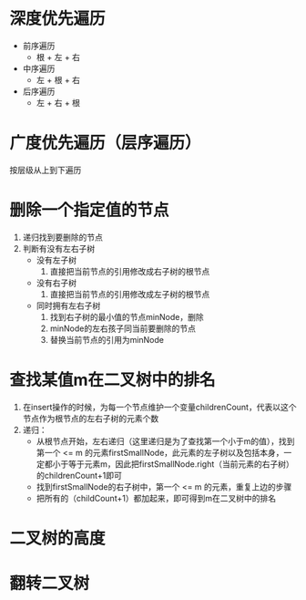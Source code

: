 # 深度优先遍历
- 前序遍历
  - 根 + 左 + 右
- 中序遍历
  -    左 + 根 + 右
- 后序遍历
  - 左 + 右 + 根

# 广度优先遍历（层序遍历）
   按层级从上到下遍历

# 删除一个指定值的节点
1. 递归找到要删除的节点
2. 判断有没有左右子树
   - 没有左子树
     1. 直接把当前节点的引用修改成右子树的根节点
   - 没有右子树
     1. 直接把当前节点的引用修改成左子树的根节点
   - 同时拥有左右子树
     1. 找到右子树的最小值的节点minNode，删除
     2. minNode的左右孩子同当前要删除的节点
     3. 替换当前节点的引用为minNode 

# 查找某值m在二叉树中的排名
1. 在insert操作的时候，为每一个节点维护一个变量childrenCount，代表以这个节点作为根节点的左右子树的元素个数
2. 递归：
   - 从根节点开始，左右递归（这里递归是为了查找第一个小于m的值），找到第一个 <= m 的元素firstSmallNode，此元素的左子树以及包括本身，一定都小于等于元素m，因此把firstSmallNode.right（当前元素的右子树）的childrenCount+1即可
   - 找到firstSmallNode的右子树中，第一个 <= m 的元素，重复上边的步骤
   - 把所有的（childCount+1）都加起来，即可得到m在二叉树中的排名

# 二叉树的高度



# 翻转二叉树




